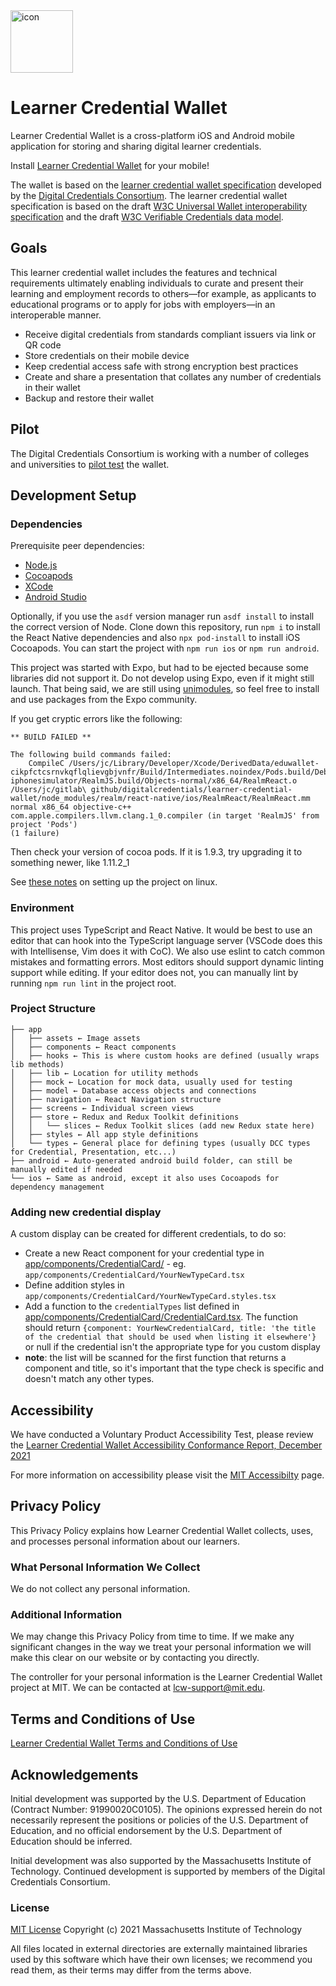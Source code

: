 <img src="https://user-images.githubusercontent.com/7339800/129089107-fa190c95-76fd-4a93-8e36-ff4d3ae5681c.png" alt="icon" width="100px" />

# Learner Credential Wallet

Learner Credential Wallet is a cross-platform iOS and Android mobile application for storing and sharing digital learner credentials.

Install [Learner Credential Wallet](https://lcw.app/) for your mobile!

The wallet is based on the [learner credential wallet specification](https://digitalcredentials.mit.edu/docs/Learner-Credential-Wallet-Specification-May-2021.pdf) developed by the [Digital Credentials Consortium](https://digitalcredentials.mit.edu/). The learner credential wallet specification is based on the draft [W3C Universal Wallet interoperability specification](https://w3c-ccg.github.io/universal-wallet-interop-spec/) and the draft [W3C Verifiable Credentials data model](https://w3c.github.io/vc-data-model/).

## Goals
This learner credential wallet includes the features and technical requirements ultimately enabling individuals to curate and present their learning and employment records to others—for example, as applicants to educational programs or to apply for jobs with employers—in an interoperable manner. 

* Receive digital credentials from standards compliant issuers via link or QR code
* Store credentials on their mobile device
* Keep credential access safe with strong encryption best practices
* Create and share a presentation that collates any number of credentials in their wallet
* Backup and restore their wallet

## Pilot
The Digital Credentials Consortium is working with a number of colleges and universities to [pilot test](https://lcw.app/pilot.html) the wallet.

## Development Setup

### Dependencies

Prerequisite peer dependencies:
* [Node.js](https://nodejs.org/en/)
* [Cocoapods](https://cocoapods.org/)
* [XCode](https://developer.apple.com/xcode/)
* [Android Studio](https://developer.android.com/studio)

Optionally, if you use the `asdf` version manager run `asdf install` to install the correct version of Node. Clone down this repository, run `npm i` to install the React Native dependencies and also `npx pod-install` to install iOS Cocoapods. You can start the project with `npm run ios` or `npm run android`.

This project was started with Expo, but had to be ejected because some libraries did not support it. Do not develop using Expo, even if it might still launch. That being said, we are still using [unimodules](https://github.com/unimodules/react-native-unimodules), so feel free to install and use packages from the Expo community.

If you get cryptic errors like the following:

```
** BUILD FAILED **

The following build commands failed:
	CompileC /Users/jc/Library/Developer/Xcode/DerivedData/eduwallet-cikpfctcsrnvkqflqlievgbjvnfr/Build/Intermediates.noindex/Pods.build/Debug-iphonesimulator/RealmJS.build/Objects-normal/x86_64/RealmReact.o /Users/jc/gitlab\ github/digitalcredentials/learner-credential-wallet/node_modules/realm/react-native/ios/RealmReact/RealmReact.mm normal x86_64 objective-c++ com.apple.compilers.llvm.clang.1_0.compiler (in target 'RealmJS' from project 'Pods')
(1 failure)
```

Then check your version of cocoa pods.  If it is 1.9.3, try upgrading it to something newer, like 1.11.2_1

See [these notes](install-linux.md) on setting up the project on linux.


### Environment

This project uses TypeScript and React Native. It would be best to use an editor that can hook into the TypeScript language server (VSCode does this with Intellisense, Vim does it with CoC). We also use eslint to catch common mistakes and formatting errors. Most editors should support dynamic linting support while editing. If your editor does not, you can manually lint by running `npm run lint` in the project root.

### Project Structure

```
├── app
│   ├── assets ← Image assets 
│   ├── components ← React components
│   ├── hooks ← This is where custom hooks are defined (usually wraps lib methods)
│   ├── lib ← Location for utility methods
│   ├── mock ← Location for mock data, usually used for testing
│   ├── model ← Database access objects and connections
│   ├── navigation ← React Navigation structure
│   ├── screens ← Individual screen views
│   ├── store ← Redux and Redux Toolkit definitions
│   │   └── slices ← Redux Toolkit slices (add new Redux state here)
│   ├── styles ← All app style definitions
│   └── types ← General place for defining types (usually DCC types for Credential, Presentation, etc...)
├── android ← Auto-generated android build folder, can still be manually edited if needed
└── ios ← Same as android, except it also uses Cocoapods for dependency management
```

### Adding new credential display

A custom display can be created for different credentials, to do so:
- Create a new React component for your credential type in [app/components/CredentialCard/](app/components/CredentialCard/) - eg. `app/components/CredentialCard/YourNewTypeCard.tsx`
- Define addition styles in `app/components/CredentialCard/YourNewTypeCard.styles.tsx`
- Add a function to the `credentialTypes` list defined in [app/components/CredentialCard/CredentialCard.tsx](app/components/CredentialCard/CredentialCard.tsx). The function should return `{component: YourNewCredentialCard, title: 'the title of the credential that should be used when listing it elsewhere'}` or null if the credential isn't the appropriate type for you custom display
- **note**: the list will be scanned for the first function that returns a component and title, so it's important that the type check is specific and doesn't match any other types.


## Accessibility
We have conducted a Voluntary Product Accessibility Test, please review the [Learner Credential Wallet Accessibility Conformance Report, December 2021](https://github.com/digitalcredentials/learner-credential-wallet/blob/769bacbc2bfed381a20e2927f2c32a18a6faacbb/docs/Learner%20Credential%20Wallet%20VPAT2.4Rev508-December%202021.pdf)

For more information on accessibility please visit the [MIT Accessibilty](https://accessibility.mit.edu) page.

## Privacy Policy 
This Privacy Policy explains how Learner Credential Wallet collects, uses, and processes personal information about our learners.

### What Personal Information We Collect
We do not collect any personal information.

### Additional Information
We may change this Privacy Policy from time to time. If we make any significant changes in the way we treat your personal information we will make this clear on our website or by contacting you directly.

The controller for your personal information is the Learner Credential Wallet project at MIT. We can be contacted at lcw-support@mit.edu.

## Terms and Conditions of Use

[Learner Credential Wallet Terms and Conditions of Use](https://lcw.app/terms.html)

## Acknowledgements
Initial development was supported by the U.S. Department of Education (Contract Number: 91990020C0105). The opinions expressed herein do not necessarily represent the positions or policies of the U.S. Department of Education, and no official endorsement by the U.S. Department of Education should be inferred.

Initial development was also supported by the Massachusetts Institute of Technology. Continued development is supported by members of the Digital Credentials Consortium.

### License

[MIT License](https://github.com/digitalcredentials/learner-credential-wallet/blob/main/LICENSE) Copyright (c) 2021 Massachusetts Institute of Technology

All files located in external directories are externally maintained libraries used by this software which have their own licenses; we recommend you read them, as their terms may differ from the terms above.

